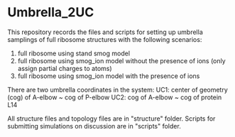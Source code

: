 # Umbrella_2UC

This repository records the files and scripts for setting up umbrella samplings of full ribosome structures with the following scenarios:

1) full ribosome using stand smog model
2) full ribosome using smog_ion model without the presence of ions (only assign partial charges to atoms)
3) full ribosome using smog_ion model with the presence of ions

There are two umbrella coordinates in the system:
UC1: center of geometry (cog) of A-elbow ~ cog of P-elbow
UC2: cog of A-elbow ~ cog of protein L14


All structure files and topology files are in "structure" folder. Scripts for submitting simulations on discussion are in "scripts" folder.

